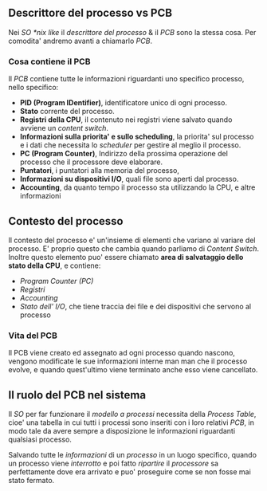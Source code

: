 ## Descrittore del processo vs PCB
Nei *SO* *\*nix like* il *descrittore del processo* & il *PCB* sono la stessa cosa.
Per comodita' andremo avanti a chiamarlo *PCB*.

### Cosa contiene il PCB
Il *PCB* contiene tutte le informazioni riguardanti uno specifico processo, nello specifico:
- **PID (Program IDentifier)**, identificatore unico di ogni processo.
- **Stato** corrente del processo.
- **Registri della CPU**, il contenuto nei registri viene salvato quando avviene un *content switch*.
- **Informazioni sulla priorita' e sullo scheduling**, la priorita' sul processo e i dati che necessita lo *scheduler* per gestire al meglio il processo.
- **PC (Program Counter)**, Indirizzo della prossima operazione del processo che il processore deve elaborare.
- **Puntatori**, i puntatori alla memoria del processo, 
- **Informazioni su dispositivi I/O**, quali file sono aperti dal processo.
- **Accounting**, da quanto tempo il processo sta utilizzando la CPU, e altre informazioni

## Contesto del processo
Il contesto del processo e' un'insieme di elementi che variano al variare del processo.
E' proprio questo che cambia quando parliamo di *Content Switch*.
Inoltre questo elemento puo' essere chiamato **area di salvataggio dello stato della CPU**, e contiene:
- *Program Counter (PC)*
- *Registri*
- *Accounting*
- *Stato dell' I/O*, che tiene traccia dei file e dei dispositivi che servono al processo

### Vita del PCB
Il PCB viene creato ed assegnato ad ogni processo quando nascono, vengono modificate le sue informazioni interne man man che il processo evolve, e quando quest'ultimo viene terminato anche esso viene cancellato.

## Il ruolo del PCB nel sistema
Il *SO* per far funzionare il *modello a processi* necessita della *Process Table*, cioe' una tabella in cui tutti i processi sono inseriti con i loro relativi *PCB*, in modo tale da avere sempre a disposizione le informazioni riguardanti qualsiasi processo. 

Salvando tutte le *informazioni* di un *processo* in un luogo specifico, quando un processo viene *interrotto* e poi fatto *ripartire* il *processore* sa perfettamente dove era arrivato e puo' proseguire come se non fosse mai stato fermato.

